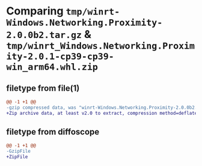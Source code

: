 # Comparing `tmp/winrt-Windows.Networking.Proximity-2.0.0b2.tar.gz` & `tmp/winrt_Windows.Networking.Proximity-2.0.1-cp39-cp39-win_arm64.whl.zip`

## filetype from file(1)

```diff
@@ -1 +1 @@
-gzip compressed data, was "winrt-Windows.Networking.Proximity-2.0.0b2.tar", last modified: Sat Dec  2 18:24:14 2023, max compression
+Zip archive data, at least v2.0 to extract, compression method=deflate
```

## filetype from diffoscope

```diff
@@ -1 +1 @@
-GzipFile
+ZipFile
```


